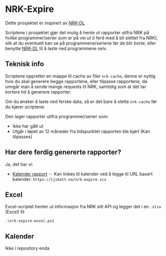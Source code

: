 # NRK-Expire
Dette prosjektet er inspirert av [NRK-DL](https://github.com/ljskatt/nrk-dl)

Scriptene i prosjektet gjør det mulig å hente ut rapporter utifra NRK på hvilke programmer/serier som er på vei ut (i ferd med å bli slettet fra NRK), slik at du eventuelt kan se på programmene/seriene før de blir borte, eller benytte [NRK-DL](https://github.com/ljskatt/nrk-dl) til å laste ned programmene selv.

## Teknisk info

Scriptene oppretter en mappe til cache av filer `nrk-cache`, denne er nyttig hvis du skal generere begge rapportene, eller tilpasse rapportene, da unngår man å sende mange requests til NRK, samtidig som at det tar kortere tid å generere rapporter.

Om du ønsker å laste ned ferske data, så er det bare å slette `nrk-cache` før du kjører scriptene.

Den lager rapporter utifra programmer/serier som:

- Ikke har gått ut
- Utgår i løpet av 12 måneder fra tidspunktet rapporten ble kjørt (Kan tilpasses)

## Har dere ferdig genererte rapporter?
Ja, det har vi:

- [Kalender rapport](https://ljskatt.no/nrk-expire.ics)
⋅⋅⋅ Kan linkes til kalender ved å legge til URL basert kalender: `https://ljskatt.no/nrk-expire.ics`

## Excel
Excel-scriptet henter ut informasjon fra NRK sitt API og legger det i en `.xlsx` (Excel) fil

`.\nrk-expire-excel.ps1`

## Kalender
Ikke i repository enda